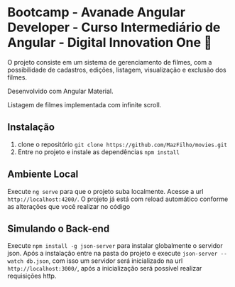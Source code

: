 # Bootcamp - Avanade Angular Developer - Curso Intermediário de Angular - Digital Innovation One​ :rocket:

O projeto consiste em um sistema de gerenciamento de filmes, com a possibilidade de cadastros, edições, listagem, visualização e exclusão dos filmes.

Desenvolvido com Angular Material.

Listagem de filmes implementada com infinite scroll.

## Instalação

1. clone o repositório `git clone https://github.com/MazFilho/movies.git`
2. Entre no projeto e instale as dependências `npm install`

## Ambiente Local

Execute `ng serve` para que o projeto suba localmente. Acesse a url `http://localhost:4200/`. O projeto já está com reload automático conforme as alterações que você realizar no código

## Simulando o Back-end

Execute `npm install -g json-server` para instalar globalmente o servidor json. Após a instalação entre na pasta do projeto e execute `json-server --watch db.json`, com isso um servidor será inicializado na url `http://localhost:3000/`, após a inicialização será possível realizar requisições http.

